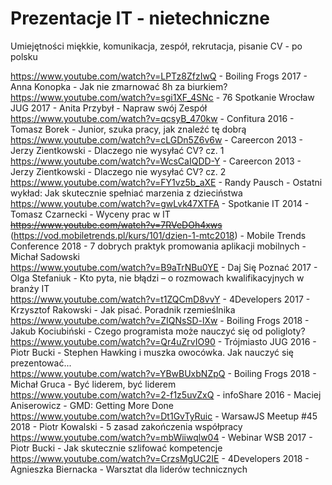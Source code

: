 # Prezentacje IT - nietechniczne
Umiejętności miękkie, komunikacja, zespół, rekrutacja, pisanie CV - po polsku

https://www.youtube.com/watch?v=LPTz8ZfzIwQ - Boiling Frogs 2017 - Anna Konopka - Jak nie zmarnować 8h za biurkiem?<br>
https://www.youtube.com/watch?v=sgi1XF_4SNc - 76 Spotkanie Wrocław JUG 2017 - Anita Przybył - Napraw swój Zespół<br>
https://www.youtube.com/watch?v=qcsyB_470kw - Confitura 2016 - Tomasz Borek - Junior, szuka pracy, jak znaleźć tę dobrą<br>
https://www.youtube.com/watch?v=cLGDn5Z6v6w - Careercon 2013 - Jerzy Zientkowski - Dlaczego nie wysyłać CV? cz. 1<br>
https://www.youtube.com/watch?v=WcsCaIQDD-Y - Careercon 2013 - Jerzy Zientkowski - Dlaczego nie wysyłać CV? cz. 2<br>
https://www.youtube.com/watch?v=FY1vz5b_aXE - Randy Pausch - Ostatni wykład: Jak skutecznie spełniać marzenia z dzieciństwa<br>
https://www.youtube.com/watch?v=gwLvk47XTFA - Spotkanie IT 2014 - Tomasz Czarnecki - Wyceny prac w IT<br/>
~~https://www.youtube.com/watch?v=7RVeDOh4xws~~ (https://vod.mobiletrends.pl/kurs/101/dzien-1-mtc2018) - Mobile Trends Conference 2018 - 7 dobrych praktyk promowania aplikacji mobilnych -  Michał Sadowski<br/>
https://www.youtube.com/watch?v=B9aTrNBu0YE - Daj Się Poznać 2017 - Olga Stefaniuk - Kto pyta, nie błądzi – o rozmowach kwalifikacyjnych w branży IT<br/>
https://www.youtube.com/watch?v=t1ZQCmD8vvY - 4Developers 2017 - Krzysztof Rakowski - Jak pisać. Poradnik rzemieślnika<br/>
https://www.youtube.com/watch?v=ZIQNsSD-lXw - Boiling Frogs 2018 - Jakub Kociubiński - Czego programista może nauczyć się od poligloty?<br/>
https://www.youtube.com/watch?v=Qr4uZrvIO90 - Trójmiasto JUG 2016 - Piotr Bucki - Stephen Hawking i muszka owocówka. Jak nauczyć się prezentować...<br/>
https://www.youtube.com/watch?v=YBwBUxbNZpQ - Boiling Frogs 2018 - Michał Gruca - Być liderem, być liderem<br/>
https://www.youtube.com/watch?v=2-f1z5uvZxQ - infoShare 2016 - Maciej Aniserowicz - GMD: Getting More Done<br/>
https://www.youtube.com/watch?v=Dt1GvTyRuic - WarsawJS Meetup #45 2018 - Piotr Kowalski - 5 zasad zakończenia współpracy<br/>
https://www.youtube.com/watch?v=mbWiiwqlw04 - Webinar WSB 2017 - Piotr Bucki - Jak skutecznie szlifować kompetencje <br/>
https://www.youtube.com/watch?v=CrzsMgUC2IE - 4Developers 2018 - Agnieszka Biernacka - Warsztat dla liderów technicznych <br/>
